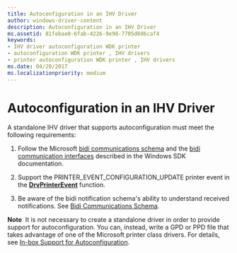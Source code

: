 ```yaml
---
title: Autoconfiguration in an IHV Driver
author: windows-driver-content
description: Autoconfiguration in an IHV Driver
ms.assetid: 81febae0-6fab-4226-9e98-7705d606caf4
keywords:
- IHV driver autoconfiguration WDK printer
- autoconfiguration WDK printer , IHV drivers
- printer autoconfiguration WDK printer , IHV drivers
ms.date: 04/20/2017
ms.localizationpriority: medium
---
```


# Autoconfiguration in an IHV Driver


A standalone IHV driver that supports autoconfiguration must meet the following requirements:

1.  Follow the Microsoft [bidi communications schema](https://msdn.microsoft.com/library/windows/hardware/ff545175) and the [bidi communication interfaces](https://msdn.microsoft.com/library/windows/hardware/ff545163) described in the Windows SDK documentation.

2.  Support the PRINTER\_EVENT\_CONFIGURATION\_UPDATE printer event in the [**DrvPrinterEvent**](https://msdn.microsoft.com/library/windows/hardware/ff548564) function.

3.  Be aware of the bidi notification schema's ability to understand received notifications. See [Bidi Communications Schema](bidirectional-communication-schema.md).

**Note**  It is not necessary to create a standalone driver in order to provide support for autoconfiguration. You can, instead, write a GPD or PPD file that takes advantage of one of the Microsoft printer class drivers. For details, see [In-box Support for Autoconfiguration](in-box-support-for-autoconfiguration.md).

 

 

 




